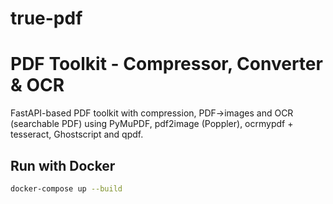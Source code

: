 # true-pdf
# PDF Toolkit - Compressor, Converter & OCR

FastAPI-based PDF toolkit with compression, PDF→images and OCR (searchable PDF) using PyMuPDF, pdf2image (Poppler), ocrmypdf + tesseract, Ghostscript and qpdf.

## Run with Docker
```bash
docker-compose up --build